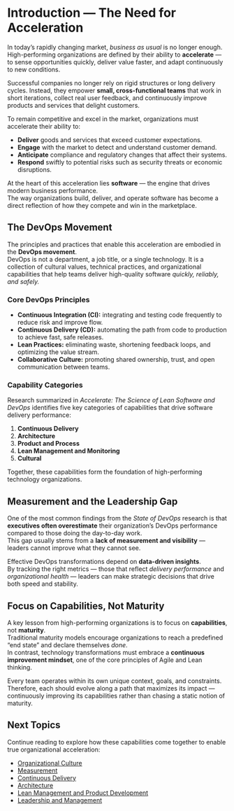 
# Introduction — The Need for Acceleration

In today’s rapidly changing market, *business as usual* is no longer enough.  
High-performing organizations are defined by their ability to **accelerate** — to sense opportunities quickly, deliver value faster, and adapt continuously to new conditions.

Successful companies no longer rely on rigid structures or long delivery cycles. Instead, they empower **small, cross-functional teams** that work in short iterations, collect real user feedback, and continuously improve products and services that delight customers.

To remain competitive and excel in the market, organizations must accelerate their ability to:

- **Deliver** goods and services that exceed customer expectations.  
- **Engage** with the market to detect and understand customer demand.  
- **Anticipate** compliance and regulatory changes that affect their systems.  
- **Respond** swiftly to potential risks such as security threats or economic disruptions.

At the heart of this acceleration lies **software** — the engine that drives modern business performance.  
The way organizations build, deliver, and operate software has become a direct reflection of how they compete and win in the marketplace.

## The DevOps Movement

The principles and practices that enable this acceleration are embodied in the **DevOps movement**.  
DevOps is not a department, a job title, or a single technology. It is a collection of cultural values, technical practices, and organizational capabilities that help teams deliver high-quality software *quickly, reliably, and safely.*

### Core DevOps Principles

- **Continuous Integration (CI):** integrating and testing code frequently to reduce risk and improve flow.  
- **Continuous Delivery (CD):** automating the path from code to production to achieve fast, safe releases.  
- **Lean Practices:** eliminating waste, shortening feedback loops, and optimizing the value stream.  
- **Collaborative Culture:** promoting shared ownership, trust, and open communication between teams.

### Capability Categories

Research summarized in *Accelerate: The Science of Lean Software and DevOps* identifies five key categories of capabilities that drive software delivery performance:

1. **Continuous Delivery**
2. **Architecture**
3. **Product and Process**
4. **Lean Management and Monitoring**
5. **Cultural**

Together, these capabilities form the foundation of high-performing technology organizations.

## Measurement and the Leadership Gap

One of the most common findings from the *State of DevOps* research is that **executives often overestimate** their organization’s DevOps performance compared to those doing the day-to-day work.  
This gap usually stems from a **lack of measurement and visibility** — leaders cannot improve what they cannot see.

Effective DevOps transformations depend on **data-driven insights**.  
By tracking the right metrics — those that reflect *delivery performance* and *organizational health* — leaders can make strategic decisions that drive both speed and stability.

## Focus on Capabilities, Not Maturity

A key lesson from high-performing organizations is to focus on **capabilities**, not **maturity**.  
Traditional maturity models encourage organizations to reach a predefined “end state” and declare themselves *done*.  
In contrast, technology transformations must embrace a **continuous improvement mindset**, one of the core principles of Agile and Lean thinking.

Every team operates within its own unique context, goals, and constraints.  
Therefore, each should evolve along a path that maximizes its impact — continuously improving its capabilities rather than chasing a static notion of maturity.

## Next Topics

Continue reading to explore how these capabilities come together to enable true organizational acceleration:

- [Organizational Culture](./OrganizationalCulture/)
- [Measurement](./Measurement/)
- [Continuous Delivery](./ContinuousDelivery/)  
- [Architecture](./Architecture/)  
- [Lean Management and Product Development](./LeanProductDevelopment)  
- [Leadership and Management](#)

